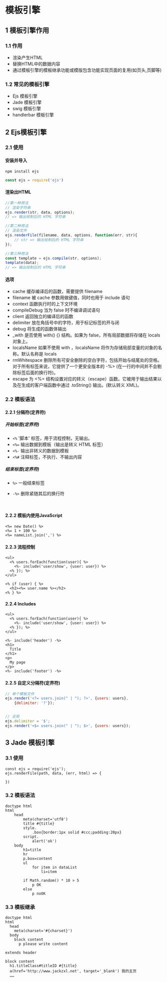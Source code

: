# 模板引擎

## 1 模板引擎作用

### 1.1 作用

* 渲染产生HTML
* 替换HTML中的数据内容
* 通过模板引擎的模板继承功能或模版包含功能实现页面的复用(如页头,页脚等)

### 1.2 常见的模板引擎

* Ejs 模板引擎
* Jade 模板引擎
* swig 模板引擎
* handlerbar 模板引擎







## 2 Ejs模板引擎

### 2.1 使用

#### 安装并导入

```
npm install ejs	
```

```javascript
const ejs = require('ejs')
```



#### 渲染出HTML

```javascript
//第一种用法
// 渲染字符串
ejs.render(str, data, options);
// => 输出绘制后的 HTML 字符串

//第二种用法
// 渲染文件
ejs.renderFile(filename, data, options, function(err, str){
    // str => 输出绘制后的 HTML 字符串
});

//第三种用法
const template = ejs.compile(str, options);
template(data);
// => 输出绘制后的 HTML 字符串
```



#### 选项

* cache 缓存编译后的函数，需要提供 filename
* filename 被 cache 参数用做键值，同时也用于 include 语句
* context 函数执行时的上下文环境
* compileDebug 当为 false 时不编译调试语句
* client 返回独立的编译后的函数
* delimiter 放在角括号中的字符，用于标记标签的开与闭
* debug 将生成的函数体输出
* _with 是否使用 with() {} 结构。如果为 false，所有局部数据将存储在 locals 对象上。
* localsName 如果不使用 with ，localsName 将作为存储局部变量的对象的名称。默认名称是 locals
* rmWhitespace 删除所有可安全删除的空白字符，包括开始与结尾处的空格。对于所有标签来说，它提供了一个更安全版本的 -%> (在一行的中间并不会剔除标签后面的换行符)。
* escape 为 <%= 结构设置对应的转义（escape）函数。它被用于输出结果以及在生成的客户端函数中通过 .toString() 输出。(默认转义 XML)。




### 2.2 模板语法

#### 2.2.1 分隔符(定界符)

##### 开始标签(定界符)

* `<%`   '脚本' 标签，用于流程控制，无输出。
* `<%=`  输出数据到模板（输出是转义 HTML 标签）
* `<%-`  输出非转义的数据到模板
* `<%#`  注释标签，不执行、不输出内容

##### 结束标签(定界符)

* `%>`    一般结束标签

* `-%>`   删除紧随其后的换行符

  ​

#### 2.2.2 模板内使用JavaScript

```ejs
<%= new Date() %>
<%= 1 + 100 %>
<%= nameList.join(',') %>
```



#### 2.2.3 流程控制

```ejs
<ul>
  <% users.forEach(function(user){ %>
    <%- include('user/show', {user: user}) %>
  <% }); %>
</ul>
```

```ejs
<% if (user) { %>
  <h2><%= user.name %></h2>
<% } %>
```



#### 2.2.4 Includes

```ejs
<ul>
  <% users.forEach(function(user){ %>
    <%- include('user/show', {user: user}) %>
  <% }); %>
</ul>
```

```ejs
<%- include('header') -%>
<h1>
  Title
</h1>
<p>
  My page
</p>
<%- include('footer') -%>
```



#### 2.2.5 自定义分隔符(定界符)

```javascript
// 单个模板文件
ejs.render('<?= users.join(" | "); ?>', {users: users},
    {delimiter: '?'});


// 全局
ejs.delimiter = '$';
ejs.render('<$= users.join(" | "); $>', {users: users});
```








## 3 Jade 模板引擎

### 3.1 使用

```
const ejs = require('ejs');
ejs.renderFile(path, data, (err, html) => {
    
})
```



### 3.2 模板语法

```jade
doctype html
html
    head
        meta(charset='utf8')
        title #{title}
        style.
            .box{border:1px solid #ccc;padding:20px}
        script.
            alert('ok')
    body
        h1=title
        hr
        p.box=content
        ul
            for item in dataList
                li=item

        if Math.random() * 10 > 5
            p OK
        else
            p noOK

```

### 3.3 模板继承

```
doctype html
html
  head
    meta(charset='#{charset}')
  body
    block content
      p please write content
```

```
extends header

block content
  h1.titleClass#titleID #{title}
  a(href='http://www.jackzxl.net', target='_blank') 我的主页
  ……
```

